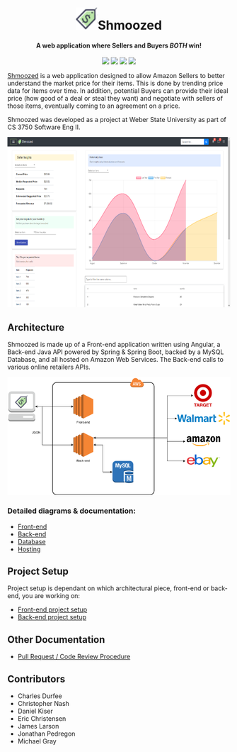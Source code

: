 <h1 align="center"><a href="http://shmoozed.com"><img src="/FrontEnd/src/assets/images/logoSmallDark.png" alt="Markdownify" width="50"></a>Shmoozed</h1>

<h4 align="center">A web application where Sellers and Buyers <em>BOTH</em> win!</h4>

<p align="center">
  <a href="https://angular.io/"><img src="https://img.shields.io/badge/Front--end-Angular-blue.svg"></a>
  <a href="https://spring.io/"><img src="https://img.shields.io/badge/Back--end-Java%20%26%20Spring%20Boot-brightgreen.svg"></a>
  <a href="https://www.mysql.com/"><img src="https://img.shields.io/badge/Database-MySQL-orange.svg"></a>
  <a href="https://aws.amazon.com/"><img src="https://img.shields.io/badge/Hosting--Platform-AWS-yellow.svg"></a>
</p>

[Shmoozed](http://www.shmoozed.com) is a web application designed to allow Amazon Sellers to better understand the market price for their items. This is done by trending price data for items over time. In addition, potential Buyers can provide their ideal price (how good of a deal or steal they want) and negotiate with sellers of those items, eventually coming to an agreement on a price.

Shmoozed was developed as a project at Weber State University as part of CS 3750 Software Eng II.

<p align="center">
  <img src="/Docs/screenshots/Shmoozed_2018-11-23_01.png" alt="Shmoozed Application Screenshot"
       width="683" height="384">
</p>

## Architecture

Shmoozed is made up of a Front-end application written using Angular, a Back-end Java API powered by Spring & Spring Boot, backed by a MySQL Database, and all hosted on Amazon Web Services. The Back-end
calls to various online retailers APIs.

![](/Docs/high-level-arch.png)

### Detailed diagrams & documentation:
* [Front-end](/FrontEnd/README.md)
* [Back-end](/BackEnd/README.md)
* [Database](/Database/README.md)
* [Hosting](/Docs/Hosting.md)

## Project Setup

Project setup is dependant on which architectural piece, front-end or back-end, you are working on:

* [Front-end project setup](/FrontEnd/README.md#development-setup)
* [Back-end project setup](/BackEnd/README.md#development-setup)

## Other Documentation

* [Pull Request / Code Review Procedure](/Docs/Contributing.md)

## Contributors

* Charles Durfee
* Christopher Nash
* Daniel Kiser
* Eric Christensen
* James Larson
* Jonathan Pedregon
* Michael Gray
